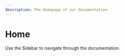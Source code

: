 ```yaml
---
description: The Homepage of our Documentation
---
```


# Home

Use the Sidebar to navigate through the documentation.
